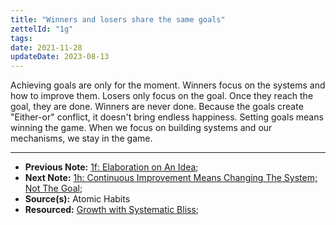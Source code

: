```yaml
---
title: "Winners and losers share the same goals"
zettelId: "1g"
tags:
date: 2021-11-28
updateDate: 2023-08-13
---
```



Achieving goals are only for the moment. Winners focus on the systems and how to improve them. Losers only focus on the goal. Once they reach the goal, they are done. Winners are never done. Because the goals create "Either-or" conflict, it doesn't bring endless happiness. Setting goals means winning the game. When we focus on building systems and our mechanisms, we stay in the game.

---

- **Previous Note:** [1f: Elaboration on An Idea](/notes/1f/);
- **Next Note:** [1h: Continuous Improvement Means Changing The System; Not The Goal](/notes/1h/);
- **Source(s):** Atomic Habits
- **Resourced:** [Growth with Systematic Bliss](/growth-with-systematic-bliss/);
